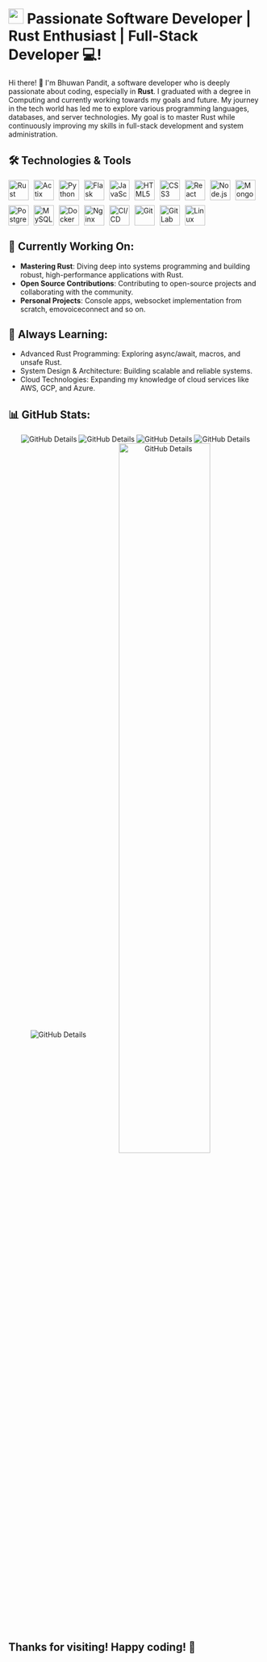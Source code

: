 <h1><img src="https://emojis.slackmojis.com/emojis/images/1531849430/4246/blob-sunglasses.gif?1531849430" width="30"/> Passionate Software Developer | Rust Enthusiast | Full-Stack Developer 💻!</h1>

Hi there! 👋 I'm Bhuwan Pandit, a software developer who is deeply passionate about coding, especially in **Rust**. I graduated with a degree in Computing and currently working towards my goals and future. My journey in the tech world has led me to explore various programming languages, databases, and server technologies. My goal is to master Rust while continuously improving my skills in full-stack development and system administration.

## 🛠 Technologies & Tools
<p style="display: flex; flex-wrap: wrap; gap: 10px;">
  <img src="https://img.shields.io/badge/rust-000000?logo=rust&logoColor=white" alt="Rust" style="pointer-events: none; user-select: none; width: auto; height: 40px;">
  <img src="https://img.shields.io/badge/actix-333333?logo=actix&logoColor=white" alt="Actix" style="pointer-events: none; user-select: none; width: auto; height: 40px;">
  <img src="https://img.shields.io/badge/python-3776AB?logo=python&logoColor=white" alt="Python" style="pointer-events: none; user-select: none; width: auto; height: 40px;">
  <img src="https://img.shields.io/badge/flask-000000?logo=flask&logoColor=white" alt="Flask" style="pointer-events: none; user-select: none; width: auto; height: 40px;">
  <img src="https://img.shields.io/badge/javascript-F7DF1E?logo=javascript&logoColor=black" alt="JavaScript" style="pointer-events: none; user-select: none; width: auto; height: 40px;">
  <img src="https://img.shields.io/badge/html5-E34F26?logo=html5&logoColor=white" alt="HTML5" style="pointer-events: none; user-select: none; width: auto; height: 40px;">
  <img src="https://img.shields.io/badge/css3-1572B6?logo=css3&logoColor=white" alt="CSS3" style="pointer-events: none; user-select: none; width: auto; height: 40px;">
  <img src="https://img.shields.io/badge/react-20232A?logo=react&logoColor=61DAFB" alt="React" style="pointer-events: none; user-select: none; width: auto; height: 40px;">
  <img src="https://img.shields.io/badge/node.js-339933?logo=nodedotjs&logoColor=white" alt="Node.js" style="pointer-events: none; user-select: none; width: auto; height: 40px;">
  <img src="https://img.shields.io/badge/mongoDB-47A248?logo=mongodb&logoColor=white" alt="MongoDB" style="pointer-events: none; user-select: none; width: auto; height: 40px;">
  <img src="https://img.shields.io/badge/postgreSQL-336791?logo=postgresql&logoColor=white" alt="PostgreSQL" style="pointer-events: none; user-select: none; width: auto; height: 40px;">
  <img src="https://img.shields.io/badge/mysql-4479A1?logo=mysql&logoColor=white" alt="MySQL" style="pointer-events: none; user-select: none; width: auto; height: 40px;">
  <img src="https://img.shields.io/badge/docker-2496ED?logo=docker&logoColor=white" alt="Docker" style="pointer-events: none; user-select: none; width: auto; height: 40px;">
  <img src="https://img.shields.io/badge/nginx-009639?logo=nginx&logoColor=white" alt="Nginx" style="pointer-events: none; user-select: none; width: auto; height: 40px;">
  <img src="https://img.shields.io/badge/ci%2Fcd-4285F4?logo=googlecloud&logoColor=white" alt="CI/CD" style="pointer-events: none; user-select: none; width: auto; height: 40px;">
  <img src="https://img.shields.io/badge/git-F05032?logo=git&logoColor=white" alt="Git" style="pointer-events: none; user-select: none; width: auto; height: 40px;">
  <img src="https://img.shields.io/badge/gitlab-FC6D26?logo=gitlab&logoColor=white" alt="GitLab" style="pointer-events: none; user-select: none; width: auto; height: 40px;">
  <img src="https://img.shields.io/badge/linux-FCC624?logo=linux&logoColor=black" alt="Linux" style="pointer-events: none; user-select: none; width: auto; height: 40px;">
</p>

## 🎯 Currently Working On:
- **Mastering Rust**: Diving deep into systems programming and building robust, high-performance applications with Rust.
- **Open Source Contributions**: Contributing to open-source projects and collaborating with the community.
- **Personal Projects**: Console apps, websocket implementation from scratch, emovoiceconnect and so on.

## 🌱 Always Learning:
- Advanced Rust Programming: Exploring async/await, macros, and unsafe Rust.
- System Design & Architecture: Building scalable and reliable systems.
- Cloud Technologies: Expanding my knowledge of cloud services like AWS, GCP, and Azure.

## 📊 GitHub Stats:
<div align="center">
  <img align="center" alt="GitHub Details" src="http://github-profile-summary-cards.vercel.app/api/cards/profile-details?username=bp7968h&theme=transparent"/>
  <img align="center" alt="GitHub Details" src="http://github-profile-summary-cards.vercel.app/api/cards/repos-per-language?username=bp7968h&theme=transparent"/>
  <img align="center" alt="GitHub Details" src="http://github-profile-summary-cards.vercel.app/api/cards/most-commit-language?username=bp7968h&theme=transparent"/>
  <img align="center" alt="GitHub Details" src="http://github-profile-summary-cards.vercel.app/api/cards/stats?username=bp7968h&theme=transparent"/>
  <img align="center" alt="GitHub Details" src="http://github-profile-summary-cards.vercel.app/api/cards/productive-time?username=bp7968h&theme=transparent&utcOffset=8"/>
  <img align="center" alt="GitHub Details" src="https://github-readme-stats.vercel.app/api?username=bp7968h&show_icons=true&theme=transparent&hide_border=true" width="60%"/>
</div>
    

## Thanks for visiting! Happy coding! 🚀
